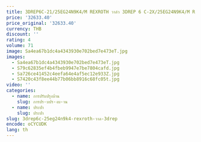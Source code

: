 ```yaml
---
title: 3DREP6C-21/25EG24N9K4/M REXROTH วาล์ว 3DREP 6 C-2X/25EG24N9K4/M R 900955887
price: '32633.40'
price_original: '32633.40'
currency: THB
discount: ''
rating: 4
volume: 71
image: Sa4ea67b1dc4a4343930e702bed7e473eT.jpg
images:
  - Sa4ea67b1dc4a4343930e702bed7e473eT.jpg
  - S79c62835ef4b4fbeb9947e7be7804cafd.jpg
  - Sa726ce41452c4eefa64e4af5ec12e933Z.jpg
  - S7420c43f8ee44b77b06bb8916c68fc05t.jpg
video: ''
categories:
  - name: การปรับปรุงบ้าน
    slug: การปร-บปร-งบ-าน
  - name: ประปา
    slug: ประปา
slug: 3drep6c-25eg24n9k4-rexroth-วาล-3drep
encode: oCYCUDK
lang: th
---
```

  